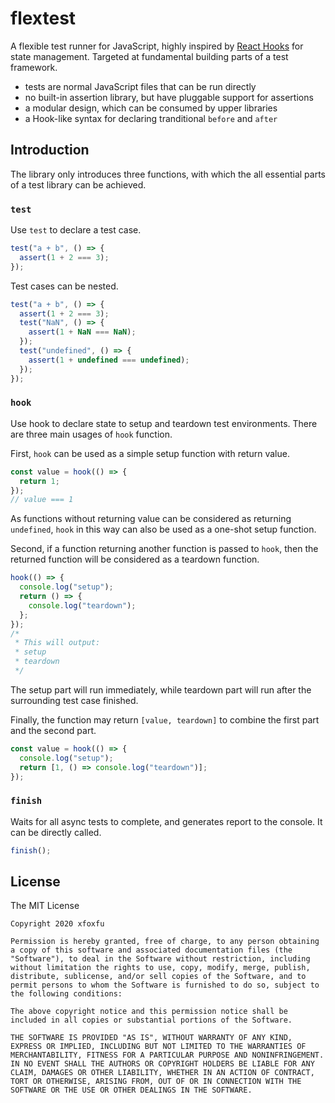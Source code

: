 # flextest

A flexible test runner for JavaScript, highly inspired by [React Hooks](https://reactjs.org/docs/hooks-intro.html) for state management. Targeted at fundamental building parts of a test framework.

- tests are normal JavaScript files that can be run directly
- no built-in assertion library, but have pluggable support for assertions
- a modular design, which can be consumed by upper libraries
- a Hook-like syntax for declaring tranditional `before` and `after`

## Introduction

The library only introduces three functions, with which the all essential parts of a test library can be achieved.

### `test`

Use `test` to declare a test case.

```ts
test("a + b", () => {
  assert(1 + 2 === 3);
});
```

Test cases can be nested.

```ts
test("a + b", () => {
  assert(1 + 2 === 3);
  test("NaN", () => {
    assert(1 + NaN === NaN);
  });
  test("undefined", () => {
    assert(1 + undefined === undefined);
  });
});
```

### `hook`

Use hook to declare state to setup and teardown test environments. There are three main usages of `hook` function.

First, `hook` can be used as a simple setup function with return value.

```ts
const value = hook(() => {
  return 1;
});
// value === 1
```

As functions without returning value can be considered as returning `undefined`, `hook` in this way can also be used as a one-shot setup function.

Second, if a function returning another function is passed to `hook`, then the returned function will be considered as a teardown function.

```ts
hook(() => {
  console.log("setup");
  return () => {
    console.log("teardown");
  };
});
/*
 * This will output:
 * setup
 * teardown
 */
```

The setup part will run immediately, while teardown part will run after the surrounding test case finished.

Finally, the function may return `[value, teardown]` to combine the first part and the second part.

```ts
const value = hook(() => {
  console.log("setup");
  return [1, () => console.log("teardown")];
});
```

### `finish`

Waits for all async tests to complete, and generates report to the console. It can be directly called.

```ts
finish();
```

## License

The MIT License

    Copyright 2020 xfoxfu

    Permission is hereby granted, free of charge, to any person obtaining a copy of this software and associated documentation files (the "Software"), to deal in the Software without restriction, including without limitation the rights to use, copy, modify, merge, publish, distribute, sublicense, and/or sell copies of the Software, and to permit persons to whom the Software is furnished to do so, subject to the following conditions:

    The above copyright notice and this permission notice shall be included in all copies or substantial portions of the Software.

    THE SOFTWARE IS PROVIDED "AS IS", WITHOUT WARRANTY OF ANY KIND, EXPRESS OR IMPLIED, INCLUDING BUT NOT LIMITED TO THE WARRANTIES OF MERCHANTABILITY, FITNESS FOR A PARTICULAR PURPOSE AND NONINFRINGEMENT. IN NO EVENT SHALL THE AUTHORS OR COPYRIGHT HOLDERS BE LIABLE FOR ANY CLAIM, DAMAGES OR OTHER LIABILITY, WHETHER IN AN ACTION OF CONTRACT, TORT OR OTHERWISE, ARISING FROM, OUT OF OR IN CONNECTION WITH THE SOFTWARE OR THE USE OR OTHER DEALINGS IN THE SOFTWARE.
